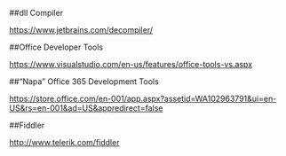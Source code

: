 ##dll Compiler

https://www.jetbrains.com/decompiler/

##Office Developer Tools

https://www.visualstudio.com/en-us/features/office-tools-vs.aspx

##“Napa” Office 365 Development Tools

https://store.office.com/en-001/app.aspx?assetid=WA102963791&ui=en-US&rs=en-001&ad=US&appredirect=false

##Fiddler

http://www.telerik.com/fiddler










